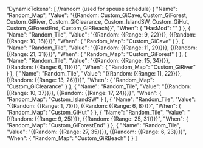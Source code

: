 "DynamicTokens": [
        //random (used for spouse schedule)
        {
            "Name": "Random_Map",
            "Value": "{{Random: Custom_GiCave, Custom_GiForest, Custom_GiRiver, Custom_GiClearance, Custom_IslandSW, Custom_GiHut, Custom_GiForestEnd, Custom_GiRBeach}}",
            "When": {
                "HasMod": ""
            }
        },
        {
            "Name": "Random_Tile",
            "Value": "{{Random: {{Range: 9, 22}}}}, {{Random: {{Range: 10, 16}}}}",
            "When": {
                "Random_Map": "Custom_GiCave"
            }
        },
        {
            "Name": "Random_Tile",
            "Value": "{{Random: {{Range: 11, 29}}}}, {{Random: {{Range: 21, 31}}}}",
            "When": {
                "Random_Map": "Custom_GiForest"
            }
        },
        {
            "Name": "Random_Tile",
            "Value": "{{Random: {{Range: 15, 34}}}}, {{Random: {{Range: 6, 11}}}}",
            "When": {
                "Random_Map": "Custom_GiRiver"
            }
        },
        {
            "Name": "Random_Tile",
            "Value": "{{Random: {{Range: 11, 22}}}}, {{Random: {{Range: 13, 26}}}}",
            "When": {
                "Random_Map": "Custom_GiClearance"
            }
        },
        {
            "Name": "Random_Tile",
            "Value": "{{Random: {{Range: 10, 37}}}}, {{Random: {{Range: 17, 24}}}}",
            "When": {
                "Random_Map": "Custom_IslandSW"
            }
        },
        {
            "Name": "Random_Tile",
            "Value": "{{Random: {{Range: 1, 7}}}}, {{Random: {{Range: 6, 8}}}}",
            "When": {
                "Random_Map": "Custom_GiHut"
            }
        },
        {
            "Name": "Random_Tile",
            "Value": "{{Random: {{Range: 9, 25}}}}, {{Random: {{Range: 25, 31}}}}",
            "When": {
                "Random_Map": "Custom_GiForestEnd"
            }
        },
        {
            "Name": "Random_Tile",
            "Value": "{{Random: {{Range: 27, 35}}}}, {{Random: {{Range: 6, 23}}}}",
            "When": {
                "Random_Map": "Custom_GiRBeach"
            }
        }
    ]
